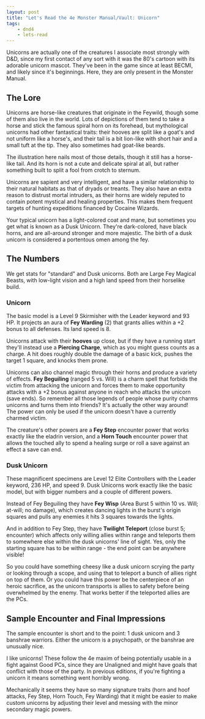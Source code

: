 ```yaml
---
layout: post
title: "Let's Read the 4e Monster Manual/Vault: Unicorn"
tags:
    - dnd4
    - lets-read
---
```


Unicorns are actually one of the creatures I associate most strongly with D&D,
since my first contact of any sort with it was the 80's cartoon with its
adorable unicorn mascot. They've been in the game since at least BECMI, and
likely since it's beginnings. Here, they are only present in the Monster Manual.

## The Lore

Unicorns are horse-like creatures that originate in the Feywild, though some of
them also live in the world. Lots of depictions of them tend to take a horse and
stick the famous spiral horn on its forehead, but mythological unicorns had
other fantastical traits: their hooves are split like a goat's and not uniform
like a horse's, and their tail is a bit lion-like with short hair and a small
tuft at the tip. They also sometimes had goat-like beards.

The illustration here nails most of those details, though it still has a
horse-like tail. And its horn is not a cute and delicate spiral at all, but
rather something built to split a fool from crotch to sternum.

Unicorns are sapient and very intelligent, and have a similar relationship to
their natural habitats as that of dryads or treants. They also have an extra
reason to distrust mortal intruders, as their horns are widely reputed to
contain potent mystical and healing properties. This makes them frequent targets
of hunting expeditions financed by Cocaine Wizards.

Your typical unicorn has a light-colored coat and mane, but sometimes you get
what is known as a Dusk Unicorn. They're dark-colored, have black horns, and are
all-around stronger and more majestic. The birth of a dusk unicorn is considered
a portentous omen among the fey.

## The Numbers

We get stats for "standard" and Dusk unicorns. Both are Large Fey Magical
Beasts, with low-light vision and a high land speed from their horselike
build.

### Unicorn

The basic model is a Level 9 Skirmisher with the Leader keyword and 93 HP. It
projects an aura of **Fey Warding** (2) that grants allies within a +2 bonus to
all defenses. Its land speed is 8.

Unicorns attack with their **hooves** up close, but if they have a running start
they'll instead use a **Piercing Charge**, which as you might guess counts as a
charge. A hit does roughly double the damage of a basic kick, pushes the target
1 square, and knocks them prone.

Unicorns can also channel magic through their horns and produce a variety of
effects. **Fey Beguiling** (ranged 5 vs. Will) is a charm spell that forbids the
victim from attacking the unicorn and forces them to make opportunity attacks
with a +2 bonus against anyone in reach who attacks the unicorn (save ends). So
remember all those legends of people whose purity charms unicorns and turns them
into friends? It's actually the other way around! The power can only be used if
the unicorn doesn't have a currently charmed victim.

The creature's other powers are a **Fey Step** encounter power that works
exactly like the eladrin version, and a **Horn Touch** encounter power that
allows the touched ally to spend a healing surge or roll a save against an
effect a save can end.

### Dusk Unicorn

These magnificent specimens are Level 12 Elite Controllers with the Leader
keyword, 236 HP, and speed 9. Dusk Unicorns work exactly like the basic model,
but with bigger numbers and a couple of different powers.

Instead of Fey Beguiling they have **Fey Wisp** (Area Burst 5 within 10
vs. Will; at-will; no damage), which creates dancing lights in the burst's
origin squares and pulls any enemies it hits 3 squares towards the lights.

And in addition to Fey Step, they have **Twilight Teleport** (close burst 5;
encounter) which affects only willing allies within range and teleports them to
somewhere else within the dusk unicorns' line of sight. Yes, only the starting
square has to be within range - the end point can be anywhere visible!

So you could have something cheesy like a dusk unicorn scrying the party or
looking through a scope, and using that to teleport a bunch of allies right on
top of them. Or you could have this power be the centerpiece of an heroic
sacrifice, as the unicorn transports is allies to safety before being
overwhelmed by the enemy. That works better if the teleported allies are the
PCs.

## Sample Encounter and Final Impressions

The sample encounter is short and to the point: 1 dusk unicorn and 3 banshrae
warriors. Either the unicorn is a psychopath, or the banshrae are unusually
nice.

I like unicorns! These follow the 4e maxim of being potentially usable in a
fight against Good PCs, since they are Unaligned and might have goals that
conflict with those of the party. In previous editions, if you're fighting a
unicorn it means something went horribly wrong.

Mechanically it seems they have so many signature traits (horn and hoof attacks,
Fey Step, Horn Touch, Fey Warding) that it might be easier to make custom
unicorns by adjusting their level and messing with the minor secondary magic
powers.
